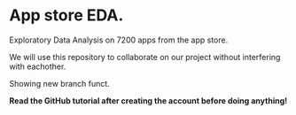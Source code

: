 # App store EDA.

Exploratory Data Analysis on 7200 apps from the app store.

We will use this repository to collaborate on our project without interfering with eachother.

Showing new branch funct.

__Read the GitHub tutorial after creating the account before doing anything!__
